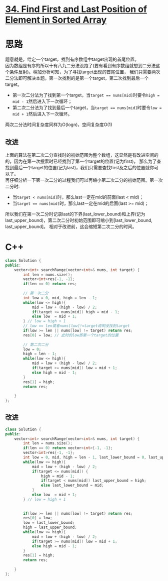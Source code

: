 # [34. Find First and Last Position of Element in Sorted Array](https://leetcode.com/problems/find-first-and-last-position-of-element-in-sorted-array/)

# 思路
题意就是，给定一个target，找到有序数组中target出现的首尾位置。     
因为数组是有序的所以十有八九二分法没跑了(要有看到有序数组就想到二分法这个条件反射)。稍加分析可知，为了寻找target出现的首尾位置，
我们只需要两次二分法即可解决本题。第一次找到的是第一个target，第二次找到最后一个target。    
* 第一次二分法为了找到第一个target，当`target == nums[mid]`时要令`high = mid - 1`然后进入下一次循环；
* 第二次二分法为了找到最后一个target，当`target == nums[mid]`时要令`low = mid + 1`然后进入下一次循环。   

两次二分法时间复杂度同样为O(logn)，空间复杂度O(1)

## 改进
上面的算法在第二次二分查找时的初始范围为整个数组，这显然是有改进空间的的，因为在第一次搜索时已经找到了第一个target的位置(记为first)，
那么为了查找到最后一个target的位置(记为last)，我们只需要查找first及之后的位置就你可以了。   
再仔细分析一下第一次二分的过程我们可以再缩小第二次二分的初始范围。第一次二分时:
* 当`target < nums[mid]`时，那么last一定在mid的前面(last < mid)；
* 当`target == nums[mid]`时，那么last一定在mid的后面(last >= mid)；

所以我们在第一次二分时记录last的下界(last_lower_bound)和上界(记为last_upper_bound)，第二次二分时初始范围即可缩小到[last_lower_bound, last_upper_bound]。
相对于改进前，这会缩短第二次二分的时间。

# C++
``` C++
class Solution {
public:
    vector<int> searchRange(vector<int>& nums, int target) {
        int len = nums.size();
        vector<int>res{-1, -1};
        if(len == 0) return res;
        
        // 第一次二分
        int low = 0, mid, high = len - 1;
        while(low <= high){
            mid = low + (high - low) / 2;
            if(target <= nums[mid]) high = mid - 1;
            else low  = mid + 1;
        } // low = high + 1
        // low == len或者nums[low]!=target说明没找到target
        if(low >= len || nums[low] != target) return res;
        res[0] = low; // 此时的low即第一个target的位置
        
        // 第二次二分
        low = 0;
        high = len - 1;
        while(low <= high){
            mid = low + (high - low) / 2;
            if(target >= nums[mid]) low = mid + 1;
            else high = mid - 1;
        }
        res[1] = high;
        return res;
        
    }
};
```
## 改进
``` C++
class Solution {
public:
    vector<int> searchRange(vector<int>& nums, int target) {
        int len = nums.size();
        if(len == 0) return vector<int>{-1, -1};
        vector<int>res{-1, -1};
        int low = 0, mid, high = len - 1, last_lower_bound = 0, last_upper_bound = len - 1;
        while(low <= high){
            mid = low + (high - low) / 2;
            if(target <= nums[mid]) {
                high = mid - 1;
                if(target < nums[mid]) last_upper_bound = high;
                else last_lower_bound = mid;
            }
            else low  = mid + 1;
        } // low = high + 1
        
        
        if(low >= len || nums[low] != target) return res;
        res[0] = low;
        low = last_lower_bound;
        high = last_upper_bound;
        while(low <= high){
            mid = low + (high - low) / 2;
            if(target >= nums[mid]) low = mid + 1;
            else high = mid - 1;
        }
        res[1] = high;
        return res;
        
    }
};
```
